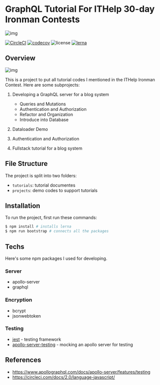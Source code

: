 # GraphQL Tutorial For ITHelp 30-day Ironman Contests

![img](https://ithelp.ithome.com.tw/images/ironman/10th/iron-logo-10th.png)

[![CircleCI](https://img.shields.io/circleci/build/github/FongX777/graphql-it30-tutorial.svg?style=plastic)](https://circleci.com/gh/FongX777/graphql-it30-tutorial) [![codecov](https://img.shields.io/codecov/c/github/FongX777/graphql-it30-tutorial.svg?color=blue&style=plastic)](https://codecov.io/gh/FongX777/graphql-it30-tutorial) ![license](https://img.shields.io/badge/license-MIT-green.svg?style=plastic) [![lerna](https://img.shields.io/badge/maintained%20with-lerna-cc00ff.svg?style=plastic)](https://lernajs.io/)

## Overview

![img](https://ithelp.ithome.com.tw/upload/images/20181016/20111997WWqgh86nkr.png)

This is a project to put all tutorial codes I mentioned in the ITHelp Ironman Contest. Here are some subprojects:

1. Developing a GraphQL server for a blog system

   - Queries and Mutations
   - Authentication and Authorization
   - Refactor and Organization
   - Introduce into Database

2. Dataloader Demo

3. Authentication and Authorization

4. Fullstack tutorial for a blog system

## File Structure

The project is split into two folders:

- `tutorials`: tutorial documentes
- `projects`: demo codes to support tutorials

## Installation

To run the project, first run these commands:

```bash
$ npm install # installs lerna
$ npm run bootstrap # connects all the packages
```

## Techs

Here's some npm packages I used for developing.

### Server

- apollo-server
- graphql

### Encryption

- bcrypt
- jsonwebtoken

### Testing

- [jest](https://jestjs.io/) - testing framework
- [apollo-server-testing](https://www.apollographql.com/docs/apollo-server/features/testing) - mocking an apollo server for testing

## References

- https://www.apollographql.com/docs/apollo-server/features/testing
- https://circleci.com/docs/2.0/language-javascript/


